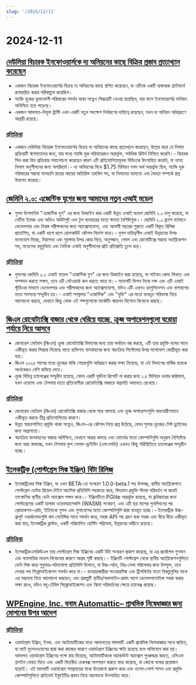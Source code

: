 ```yaml
---
slug: '/2024/12/11'
---
```


# 2024-12-11

## [দেউলিয়া বিচারক ইনফোওয়ার্সকে দ্য অনিয়নের কাছে বিক্রির প্রস্তাব প্রত্যাখ্যান করেছেন](https://www.nytimes.com/2024/12/10/business/media/the-onion-infowars-alex-jones.html)

- একজন বিচারক ইনফোওয়ার্সের বিক্রয় দ্য অনিয়নের কাছে স্থগিত করেছেন, যা এটিকে একটি ব্যঙ্গাত্মক প্ল্যাটফর্মে রূপান্তরিত করার পরিকল্পনা করেছিল।
- স্যান্ডি হুকের ভুক্তভোগী পরিবারের সমর্থন থাকা সত্ত্বেও সিদ্ধান্তটি নেওয়া হয়েছিল, যার ফলে ইনফোয়ার্সের ভবিষ্যৎ অনিশ্চিত হয়ে পড়েছে।
- একজন আদালত-নিযুক্ত ট্রাস্টি এখন একটি নতুন পদক্ষেপ নির্ধারণের দায়িত্বে রয়েছেন, যখন দ্য অনিয়ন অধিগ্রহণে আগ্রহী রয়েছে।

### [প্রতিক্রিয়া](https://news.ycombinator.com/item?id=42384921)

- একজন দেউলিয়া বিচারক ইনফোওয়ার্সের বিক্রয় দ্য অনিয়নের কাছে প্রত্যাখ্যান করেছেন, উল্লেখ করে যে নিলাম প্রক্রিয়াটি ঋণদাতাদের জন্য, যার মধ্যে স্যান্ডি হুক পরিবারেরাও অন্তর্ভুক্ত, সর্বাধিক রিটার্ন নিশ্চিত করেনি।- বিচারক সিল করা বিড প্রক্রিয়ার সমালোচনা করেছেন কারণ এটি প্রতিযোগিতামূলক বিডিংকে উৎসাহিত করেনি, যা ন্যায্য নিলাম অনুশীলনের জন্য অপরিহার্য।- দ্য অনিয়নের বিডে $1.75 মিলিয়ন নগদ অর্থ অন্তর্ভুক্ত ছিল, স্যান্ডি হুক পরিবারের সম্ভাব্য মানহানি রায়ের আয়ের অতিরিক্ত তহবিল সহ, যা নিলামের ন্যায্যতা এবং বৈধতা সম্পর্কে প্রশ্ন উত্থাপন করেছে।

## [জেমিনি ২.০: এজেন্টিক যুগের জন্য আমাদের নতুন এআই মডেল](https://blog.google/technology/google-deepmind/google-gemini-ai-update-december-2024/)

- গুগল ডিপমাইন্ড "এজেন্টিক যুগ" এর জন্য ডিজাইন করা একটি উন্নত এআই মডেল জেমিনি ২.০ চালু করেছে, যা নেটিভ ইমেজ এবং অডিও আউটপুট এবং টুল ব্যবহারের মতো ক্ষমতা বৈশিষ্ট্যযুক্ত।- জেমিনি ২.০ ফ্ল্যাশ বর্তমানে ডেভেলপার এবং বিশ্বস্ত পরীক্ষকদের জন্য অ্যাক্সেসযোগ্য, এবং আগামী বছরের শুরুতে একটি বিস্তৃত রিলিজ প্রত্যাশিত, যা একটি ধাপে ধাপে রোলআউট কৌশল নির্দেশ করে।- গুগল দায়িত্বশীল এআই উন্নয়নের উপর মনোযোগ দিচ্ছে, নিরাপত্তা এবং সুরক্ষার উপর জোর দিয়ে, অনুসন্ধান, গেমস এবং রোবোটিক্সে সম্ভাব্য অ্যাপ্লিকেশন সহ, মডেলের বহুমুখিতা এবং নৈতিক এআই অনুশীলনের প্রতি প্রতিশ্রুতি তুলে ধরে।

### [প্রতিক্রিয়া](https://news.ycombinator.com/item?id=42388783)

- গুগলের জেমিনি ২.০ এআই মডেল "এজেন্টিক যুগ" এর জন্য ডিজাইন করা হয়েছে, যা পাইথন কোড লিখতে এবং সম্পাদন করতে সক্ষম, তবে এটি নেটওয়ার্ক কল করতে পারে না।- মডেলটি ভিশন টাস্কে দক্ষ এবং এটি এআই স্টুডিওর মাধ্যমে ডেভেলপার এবং পরীক্ষকদের জন্য অ্যাক্সেসযোগ্য, যদিও এটি এখনও হ্যালুসিনেশন এবং বাগবাগের মতো সমস্যার সম্মুখীন হয়।- এআই সম্প্রদায় "এজেন্টিক" এবং "যুক্তি" এর মতো ব্যবহৃত পরিভাষা নিয়ে আলোচনা করছে, যেখানে কিছু লোক এই শব্দগুলোকে মার্কেটিং জারগন হিসেবে বিবেচনা করছে।

## [জিএম রোবোট্যাক্সি বাজার থেকে বেরিয়ে যাচ্ছে, ক্রুজ অপারেশনগুলো ঘরোয়া পর্যায়ে নিয়ে আসবে](https://www.cnbc.com/2024/12/10/gm-halts-funding-of-robotaxi-development-by-cruise.html)

- জেনারেল মোটরস (জিএম) ক্রুজ রোবোট্যাক্সি বিভাগের জন্য তার অর্থায়ন বন্ধ করছে, এটি তার প্রযুক্তি দলের সাথে একীভূত করার সিদ্ধান্ত নিয়েছে যাতে ব্যক্তিগত যানবাহনের জন্য স্বয়ংক্রিয় সিস্টেমের উপর মনোযোগ কেন্দ্রীভূত করা যায়।
- জিএম ২০২৫ সালের মধ্যে ক্রুজের বাকি শেয়ারগুলি অধিগ্রহণ করার লক্ষ্য নিয়েছে, যা এই বিভাগের বার্ষিক ব্যয়কে অর্ধেকেরও বেশি কমিয়ে দেবে।
- ক্রুজ বিভিন্ন চ্যালেঞ্জের সম্মুখীন হয়েছে, যেমন একটি দুর্ঘটনা রিপোর্ট না করার জন্য ১.৫ মিলিয়ন ডলার জরিমানা, যখন ওয়েমো এবং টেসলার মতো প্রতিযোগীরা রোবোট্যাক্সি বাজারে অগ্রগতি অব্যাহত রেখেছে।

### [প্রতিক্রিয়া](https://news.ycombinator.com/item?id=42381637)

- জেনারেল মোটরস (জিএম) রোবোট্যাক্সি বাজার থেকে সরে আসছে এবং ক্রুজ অপারেশনগুলি অভ্যন্তরীণভাবে একীভূত করছে তীব্র প্রতিযোগিতার কারণে।
- উন্নত স্বায়ত্তশাসিত প্রযুক্তি থাকা সত্ত্বেও, জিএম-এর কৌশল নিয়ে প্রশ্ন উঠেছে, যেমন সুপার ক্রুজের টেস্ট ড্রাইভের জন্য অপ্রাপ্যতা।
- স্বয়ংক্রিয় যানবাহনের বাজার অনিশ্চিত, যেখানে আগ্রহ কমছে এবং ফোর্ডের মতো কোম্পানিগুলি অনুরূপ বৈশিষ্ট্যের জন্য খরচ কমাচ্ছে, যখন টেসলার ফুল সেলফ-ড্রাইভিং (এফএসডি) এখনও কিছু পরিস্থিতিতে চ্যালেঞ্জের সম্মুখীন হচ্ছে।

## [ইলেকট্রিক (পোস্টগ্রেস সিঙ্ক ইঞ্জিন) বিটা রিলিজ](https://electric-sql.com/blog/2024/12/10/electric-beta-release)

- ইলেকট্রিকের সিঙ্ক ইঞ্জিন, যা এখন BETA-তে সংস্করণ 1.0.0-beta.1 সহ উপলব্ধ, স্থানীয় অ্যাপ্লিকেশনে পোস্টগ্রেস ডেটার রিয়েল-টাইম আংশিক প্রতিলিপি সহজতর করে, বিদ্যমান প্রযুক্তি স্ট্যাক পরিবর্তন না করেই তাৎক্ষণিক স্থানীয় ডেটা অ্যাক্সেস সক্ষম করে।- ইঞ্জিনটিতে PGlite অন্তর্ভুক্ত রয়েছে, যা ব্রাউজারের জন্য পোস্টগ্রেসের একটি হালকা ওয়েবঅ্যাসেম্বলি (WASM) সংস্করণ, এবং এটি ছয় মাসের পুনর্লিখনের পর প্রোডাকশন-রেডি, ইতিমধ্যে গুগল এবং সুপাবেসের মতো কোম্পানিগুলি দ্বারা ব্যবহৃত হচ্ছে।- ইলেকট্রিক উচ্চ-থ্রুপুট ওয়ার্কলোডগুলি কম লেটেন্সির সাথে সমর্থন করে, সহজ API সহ গ্রহণ করা সহজ এবং ধীরে ধীরে একীভূত করা যায়, ইলেকট্রিক ক্লাউড, একটি পরিচালিত হোস্টিং পরিষেবা, উন্নয়নের অধীনে রয়েছে।

### [প্রতিক্রিয়া](https://news.ycombinator.com/item?id=42383136)

- ইলেকট্রিকএসকিউএল তার পোস্টগ্রেস সিঙ্ক ইঞ্জিনের একটি বিটা সংস্করণ প্রকাশ করেছে, যা এর প্রকৌশল গুণমান এবং ব্যবসায়িক মডেল বিবেচনার কারণে আগ্রহ সৃষ্টি করছে।- ইঞ্জিনটি পোস্টগ্রেস থেকে স্থানীয় অ্যাপ্লিকেশনগুলিতে ডেটা সিঙ্ক করে শুধুমাত্র-পঠনযোগ্য প্রতিলিপি হিসাবে, যা উচ্চ-পঠন, নিম্ন-লেখা পরিষেবার জন্য উপযুক্ত, তবে লেখার পথ সিঙ্ক্রোনাইজেশন সমর্থন করে না।- ব্যবহারকারীরা পাওয়ারসিঙ্ক এবং ট্রিপলিটের মতো বিকল্পগুলির সাথে এর সম্ভাবনা নিয়ে আলোচনা করছেন, এবং প্রকল্পটি স্থানীয়/অফলাইন-প্রথম অ্যাপ ডেভেলপমেন্টকে সহজ করার লক্ষ্য রাখে, যদিও বহু-টেবিল সিঙ্ক্রোনাইজেশন এবং স্কিমা পরিবর্তনের ক্ষেত্রে চ্যালেঞ্জ রয়েছে।

## [WPEngine, Inc. বনাম Automattic– প্রাথমিক নিষেধাজ্ঞার জন্য মোশনের উপর আদেশ](https://www.courtlistener.com/docket/69221176/64/wpengine-inc-v-automattic-inc/)

### [প্রতিক্রিয়া](https://news.ycombinator.com/item?id=42382829)

- ওয়ার্ডপ্রেস ইঞ্জিন, ইনক. এবং অটোম্যাটিকের মধ্যে আদালতের মামলাটি একটি প্রাথমিক নিষেধাজ্ঞার সাথে জড়িত, যা ম্যাট মুলেনওয়েগের দ্বারা করা কাজের কারণে ওয়ার্ডপ্রেস ইঞ্জিনের ক্ষতি হয়েছে বলে অভিযোগ করা হয়। আদালত ওয়ার্ডপ্রেস ইঞ্জিনের পক্ষে রায় দিয়েছে, অটোম্যাটিককে অ্যাকাউন্ট অ্যাক্সেস পুনরুদ্ধার করতে, এসিএফ প্লাগইন ফেরত দিতে এবং একটি বিতর্কিত চেকবক্স অপসারণ করতে বাধ্য করেছে, যা কোনো বন্ডের প্রয়োজন ছাড়াই। এই মামলাটি ওয়ার্ডপ্রেস সম্প্রদায়ের মধ্যে উত্তেজনা প্রকাশ করে এবং ওপেন-সোর্স শাসন এবং প্রযুক্তি কোম্পানিগুলিতে প্রাইভেট ইক্যুইটির প্রভাব নিয়ে আলোচনা উত্সাহিত করে।

<head>
  <meta property="og:title" content="দেউলিয়া বিচারক ইনফোওয়ার্সকে দ্য অনিয়নের কাছে বিক্রির প্রস্তাব প্রত্যাখ্যান করেছেন" />
  <meta property="og:type" content="website" />
  <meta property="og:image" content="https://og.cho.sh/api/og/?title=%E0%A6%A6%E0%A7%87%E0%A6%89%E0%A6%B2%E0%A6%BF%E0%A6%AF%E0%A6%BC%E0%A6%BE%20%E0%A6%AC%E0%A6%BF%E0%A6%9A%E0%A6%BE%E0%A6%B0%E0%A6%95%20%E0%A6%87%E0%A6%A8%E0%A6%AB%E0%A7%8B%E0%A6%93%E0%A6%AF%E0%A6%BC%E0%A6%BE%E0%A6%B0%E0%A7%8D%E0%A6%B8%E0%A6%95%E0%A7%87%20%E0%A6%A6%E0%A7%8D%E0%A6%AF%20%E0%A6%85%E0%A6%A8%E0%A6%BF%E0%A6%AF%E0%A6%BC%E0%A6%A8%E0%A7%87%E0%A6%B0%20%E0%A6%95%E0%A6%BE%E0%A6%9B%E0%A7%87%20%E0%A6%AC%E0%A6%BF%E0%A6%95%E0%A7%8D%E0%A6%B0%E0%A6%BF%E0%A6%B0%20%E0%A6%AA%E0%A7%8D%E0%A6%B0%E0%A6%B8%E0%A7%8D%E0%A6%A4%E0%A6%BE%E0%A6%AC%20%E0%A6%AA%E0%A7%8D%E0%A6%B0%E0%A6%A4%E0%A7%8D%E0%A6%AF%E0%A6%BE%E0%A6%96%E0%A7%8D%E0%A6%AF%E0%A6%BE%E0%A6%A8%20%E0%A6%95%E0%A6%B0%E0%A7%87%E0%A6%9B%E0%A7%87%E0%A6%A8&subheading=%E0%A6%AC%E0%A7%81%E0%A6%A7%E0%A6%AC%E0%A6%BE%E0%A6%B0%2C%20%E0%A7%A7%E0%A7%A7%20%E0%A6%A1%E0%A6%BF%E0%A6%B8%E0%A7%87%E0%A6%AE%E0%A7%8D%E0%A6%AC%E0%A6%B0%2C%20%E0%A7%A8%E0%A7%A6%E0%A7%A8%E0%A7%AA%3A%20%E0%A6%B9%E0%A7%8D%E0%A6%AF%E0%A6%BE%E0%A6%95%E0%A6%BE%E0%A6%B0%20%E0%A6%A8%E0%A6%BF%E0%A6%89%E0%A6%9C%20%E0%A6%B8%E0%A6%BE%E0%A6%B0%E0%A6%B8%E0%A6%82%E0%A6%95%E0%A7%8D%E0%A6%B7%E0%A7%87%E0%A6%AA" />
</head>
